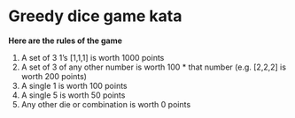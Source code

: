 # Greedy dice game kata

**Here are the rules of the game**

1.    A set of 3 1’s [1,1,1] is worth 1000 points
2.   A set of 3 of any other number is worth 100 * that number (e.g. [2,2,2] is worth 200 points)
3.   A single 1 is worth 100 points
4.   A single 5 is worth 50 points
5.   Any other die or combination is worth 0 points